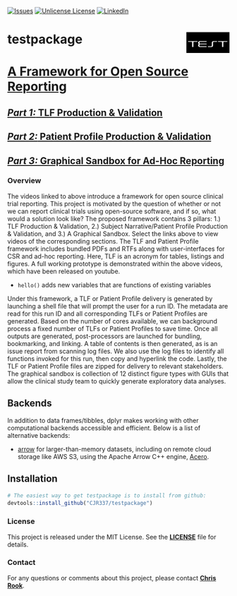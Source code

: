 <a id="readme-top"></a>

[![Issues][issues-shield]][issues-url]
[![Unlicense License][license-shield]][license-url]
[![LinkedIn][linkedin-shield]][linkedin-url]

# testpackage <a href="https://cjr337.github.io/testpackage"><img src="man/figures/logo.png" align="right" height="48" /></a>

# [A Framework for Open Source Reporting](https://youtu.be/aW86KAi5CX0)
## [*Part 1:* TLF Production & Validation](https://youtu.be/Fv7I7ThrhzU)
## [*Part 2:* Patient Profile Production & Validation](https://youtu.be/LMn1udcHiE4)
## [*Part 3:* Graphical Sandbox for Ad-Hoc Reporting](https://youtu.be/dJcI3-VXEas)

### Overview
The videos linked to above introduce a framework for open source clinical trial reporting.  This project is motivated by the question of whether or not we can report clinical trials using open-source software, and if so, what would a solution look like?  The proposed framework contains 3 pillars:  1.) TLF Production & Validation, 2.) Subject Narrative/Patient Profile Production & Validation, and 3.) A Graphical Sandbox.  Select the links above to view videos of the corresponding sections.  The TLF and Patient Profile framework includes bundled PDFs and RTFs along with user-interfaces for CSR and ad-hoc reporting.  Here, TLF is an acronym for tables, listings and figures.  A full working prototype is demonstrated within the above videos, which have been released on youtube.

- `hello()` adds new variables that are functions of existing variables

Under this framework, a TLF or Patient Profile delivery is generated by launching a shell file that will prompt the user for a run ID.  The metadata are read for this run ID and all corresponding TLFs or Patient Profiles are generated.  Based on the number of cores available, we can background process a fixed number of TLFs or Patient Profiles to save time.  Once all outputs are generated, post-processors are launched for bundling, bookmarking, and linking.  A table of contents is then generated, as is an issue report from scanning log files.  We also use the log files to identify all functions invoked for this run, then copy and hyperlink the code.  Lastly, the TLF or Patient Profile files are zipped for delivery to relevant stakeholders.  The graphical sandbox is collection of 12 distinct figure types with GUIs that allow the clinical study team to quickly generate exploratory data analyses.

## Backends

In addition to data frames/tibbles, dplyr makes working with other
computational backends accessible and efficient. Below is a list of
alternative backends:

- [arrow](https://arrow.apache.org/docs/r/) for larger-than-memory
  datasets, including on remote cloud storage like AWS S3, using the
  Apache Arrow C++ engine,
  [Acero](https://arrow.apache.org/docs/cpp/streaming_execution.html).

## Installation

``` r
# The easiest way to get testpackage is to install from github:
devtools::install_github("CJR337/testpackage")
```

### License

This project is released under the MIT License. See the **[LICENSE](LICENSE-text.html)** file for details.

### Contact

For any questions or comments about this project, please contact **[Chris Rook](mailto:cr883296@gmail.com?subject=[GitHub]%20Source%20Chris%20Rook)**.

<!-- MARKDOWN LINKS & IMAGES -->
<!-- https://www.markdownguide.org/basic-syntax/#reference-style-links -->
[issues-shield]: https://img.shields.io/github/issues/CJR337/testpackage.svg?style=for-the-badge
[issues-url]: https://github.com/CJR337/testpackage/issues
[license-shield]: https://img.shields.io/github/license/CJR337/testpackage.svg?style=for-the-badge
[license-url]: https://github.com/CJR337/testpackage/docs/LICENSE-text.md
[linkedin-shield]: https://img.shields.io/badge/-LinkedIn-black.svg?style=for-the-badge&logo=linkedin&colorB=555
[linkedin-url]: https://linkedin.com/in/christopher-rook-princeton/
